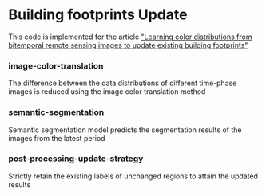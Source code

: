 # Building footprints Update
This code is implemented for the article ["Learning color distributions from bitemporal remote sensing images to update existing building footprints"](https://www.mdpi.com/2072-4292/14/22/5851)
### image-color-translation
The difference between the data distributions of different time-phase images is reduced using the image color translation method
### semantic-segmentation
Semantic segmentation model predicts the segmentation results of the images from the latest period
### post-processing-update-strategy
Strictly retain the existing labels of unchanged regions to attain the updated results
